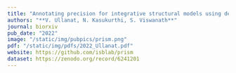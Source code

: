 ```yaml
---
title: "Annotating precision for integrative structural models using deep learning"
authors: "**V. Ullanat, N. Kasukurthi, S. Viswanath**"
journal: biorxiv
pub_date: "2022"
image: "/static/img/pubpics/prism.png"
pdf: "/static/img/pdfs/2022_Ullanat.pdf" 
website: https://github.com/isblab/prism
dataset: https://zenodo.org/record/6241201
---
```

